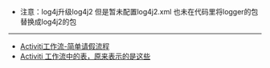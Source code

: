 - 注意：log4j升级log4j2 但是暂未配置log4j2.xml 也未在代码里将logger的包替换成log4j2的包 
------
- [Activiti工作流-简单请假流程](https://blog.csdn.net/yk10010/article/details/80611188)
- [Activiti 工作流中的表，原来表示的是这些](https://mp.weixin.qq.com/s/Xuya2_3YGtgH_K55oeNc3g)
